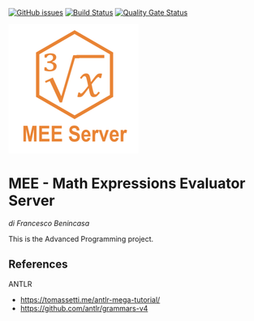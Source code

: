 [![GitHub issues](https://img.shields.io/github/issues/xcesco/ap-project.svg)](https://github.com/xcesco/ap-project/issues)
[![Build Status](https://travis-ci.com/xcesco/ap-project.svg?token=uks2dvyxuPvhM6qBGZoB&branch=master)](https://travis-ci.com/xcesco/ap-project)
[![Quality Gate Status](https://sonarcloud.io/api/project_badges/measure?project=org.abubusoft%3Amee-server&metric=alert_status)](https://sonarcloud.io/dashboard?id=org.abubusoft%3Amee-server)

![logo](https://github.com/xcesco/ap-project/blob/master/assets/logo_256.png)




# MEE - Math Expressions Evaluator Server

_di Francesco Benincasa_

This is the Advanced Programming project.


## References
ANTLR
- https://tomassetti.me/antlr-mega-tutorial/
- https://github.com/antlr/grammars-v4
